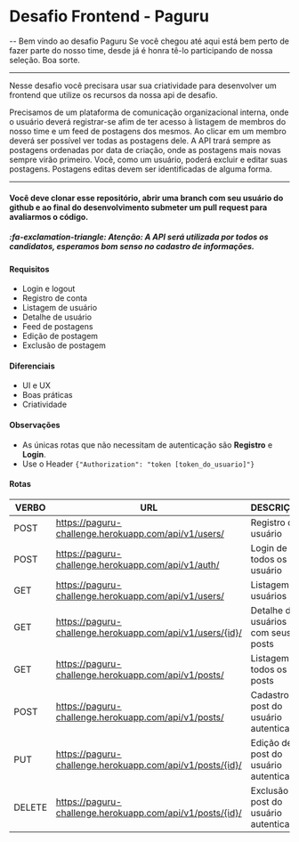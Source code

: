 # Desafio Frontend - Paguru

-- Bem vindo ao desafio Paguru
Se você chegou até aqui está bem perto de fazer parte do nosso time, desde já é honra tê-lo participando de nossa seleção. Boa sorte.

------------

Nesse desafio você precisara usar sua criatividade para desenvolver um frontend que utilize os recursos da nossa api de desafio.

Precisamos de um plataforma de comunicação organizacional interna, onde o usuário deverá registrar-se afim de ter acesso à listagem de membros do nosso time e um feed de postagens dos mesmos. Ao clicar em um membro deverá ser possível ver todas as postagens dele. A API trará sempre as postagens ordenadas por data de criação, onde as postagens mais novas sempre virão primeiro. Você, como um usuário, poderá excluir e editar suas postagens. Postagens editas devem ser identificadas de alguma forma.

------------


#### Você deve clonar esse repositório, abrir uma branch com seu usuário do github e ao final do desenvolvimento submeter um pull request para avaliarmos o código.

##### :fa-exclamation-triangle: Atenção: A API será utilizada por todos os candidatos, esperamos bom senso no cadastro de informações.

#### Requisitos
- Login e logout
- Registro de conta
- Listagem de usuário
- Detalhe de usuário
- Feed de postagens
- Edição de postagem
- Exclusão de postagem

#### Diferenciais
- UI e UX
- Boas práticas
- Criatividade

#### Observações
- As únicas rotas que não necessitam de autenticação são **Registro** e **Login**.
- Use o Header ``` {"Authorization": "token [token_do_usuario]"} ```

#### Rotas

| VERBO  | URL  | DESCRIÇÃO  |
| ------------ | ------------ | ------------ |
| POST  |https://paguru-challenge.herokuapp.com/api/v1/users/  | Registro de usuário  |
| POST  |https://paguru-challenge.herokuapp.com/api/v1/auth/  | Login de todos os usuário  |
| GET  | https://paguru-challenge.herokuapp.com/api/v1/users/   | Listagem de usuários  |
| GET  | https://paguru-challenge.herokuapp.com/api/v1/users/{id}/   | Detalhe de usuários com seus posts |
| GET  | https://paguru-challenge.herokuapp.com/api/v1/posts/  | Listagem de todos os posts  |
| POST  | https://paguru-challenge.herokuapp.com/api/v1/posts/  | Cadastro de post do usuário autenticado  |
| PUT  | https://paguru-challenge.herokuapp.com/api/v1/posts/{id}/  | Edição de post do usuário autenticado  |
| DELETE  | https://paguru-challenge.herokuapp.com/api/v1/posts/{id}/   | Exclusão de post do usuário autenticado  |

